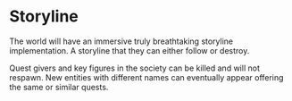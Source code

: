 # Storyline

The world will have an immersive truly breathtaking storyline implementation. A storyline that they can either follow or destroy.

Quest givers and key figures in the society can be killed and will not respawn. New entities with different names can eventually appear offering the same or similar quests.

